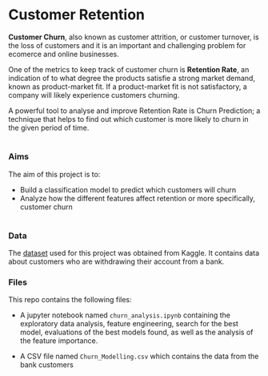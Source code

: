 # Customer Retention

**Customer Churn**, also known as customer attrition, or customer turnover, is the loss of customers and it is an important and challenging problem for ecomerce and online businesses. 

One of the metrics to keep track of customer churn is **Retention Rate**, an indication of to what degree the products satisfie a strong market demand, known as product-market fit. If a product-market fit is not satisfactory, a company will likely experience customers churning. 

A powerful tool to analyse and improve Retention Rate is Churn Prediction; a technique that helps to find out which customer is more likely to churn in the given period of time. 

#

### Aims

The aim of this project is to:

- Build a classification model to predict which customers will churn
- Analyze how the different features affect retention or more specifically, customer churn

#

### Data

The [dataset](https://www.kaggle.com/adammaus/predicting-churn-for-bank-customers) used for this project was obtained from Kaggle. It contains data about customers who are withdrawing their account from a bank.


### Files

This repo contains the following files:

- A jupyter notebook named `churn_analysis.ipynb` containing the exploratory data analysis, feature engineering, search for the best model, evaluations of the best models found, as well as the analysis of the feature importance.  

- A CSV file named `Churn_Modelling.csv` which contains the data from the bank customers




